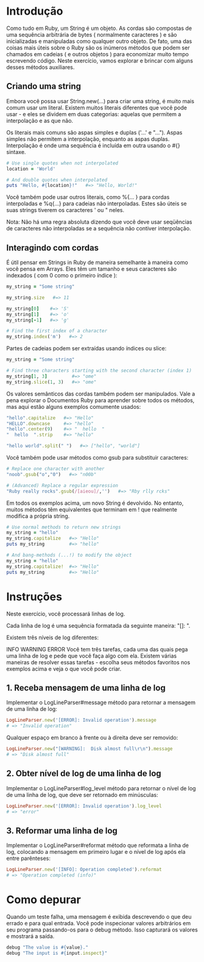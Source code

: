 # Introdução
Como tudo em Ruby, um String é um objeto. As cordas são compostas de uma sequência arbitrária de bytes ( normalmente caracteres ) e são inicializadas e manipuladas como qualquer outro objeto. De fato, uma das coisas mais úteis sobre o Ruby são os inúmeros métodos que podem ser chamados em cadeias ( e outros objetos ) para economizar muito tempo escrevendo código. Neste exercício, vamos explorar e brincar com alguns desses métodos auxiliares.

## Criando uma string
Embora você possa usar String.new(...) para criar uma string, é muito mais comum usar um literal. Existem muitos literais diferentes que você pode usar - e eles se dividem em duas categorias: aquelas que permitem a interpolação e as que não.

Os literais mais comuns são aspas simples e duplas ('...' e "..."). Aspas simples não permitem a interpolação, enquanto as aspas duplas. Interpolação é onde uma sequência é incluída em outra usando o #{} sintaxe.

``` ruby
# Use single quotes when not interpolated
location = 'World'

# And double quotes when interpolated
puts "Hello, #{location}!"   #=> "Hello, World!"
```

Você também pode usar outros literais, como %{... } para cordas interpoladas e %q{...} para cadeias não interpoladas. Estes são úteis se suas strings tiverem os caracteres ' ou " neles.

Nota: Não há uma regra absoluta dizendo que você deve usar seqüências de caracteres não interpoladas se a sequência não contiver interpolação.

## Interagindo com cordas
É útil pensar em Strings in Ruby de maneira semelhante à maneira como você pensa em Arrays. Eles têm um tamanho e seus caracteres são indexados ( com 0 como o primeiro índice ):

``` ruby
my_string = "Some string"

my_string.size   #=> 11

my_string[0]    #=> 'S'
my_string[1]    #=> 'o'
my_string[-1]   #=> 'g'

# Find the first index of a character
my_string.index('m')   #=> 2
```

Partes de cadeias podem ser extraídas usando índices ou slice:

``` ruby
my_string = "Some string"

# Find three characters starting with the second character (index 1)
my_string[1, 3]         #=> "ome"
my_string.slice(1, 3)   #=> "ome"
```

Os valores semânticos das cordas também podem ser manipulados. Vale a pena explorar o Documentos Ruby para aprender sobre todos os métodos, mas aqui estão alguns exemplos comumente usados:

``` ruby
"hello".capitalize   #=> "Hello"
"HELLO".downcase     #=> "hello"
"hello".center(9)    #=> "  hello  "
"  hello  ".strip    #=> "hello"

"hello world".split(" ")   #=> ["hello", "world"]
```

Você também pode usar métodos como gsub para substituir caracteres:

``` ruby
# Replace one character with another
"noob".gsub("o","0")   #=> "n00b"

# (Advanced) Replace a regular expression
"Ruby really rocks".gsub(/[aieou]/,'')   #=> "Rby rlly rcks"
```

Em todos os exemplos acima, um novo String é devolvido. No entanto, muitos métodos têm equivalentes que terminam em ! que realmente modifica a própria string.

``` ruby
# Use normal methods to return new strings
my_string = "hello"
my_string.capitalize   #=> "Hello"
puts my_string         #=> "hello"

# And bang-methods (...!) to modify the object
my_string = "hello"
my_string.capitalize!  #=> "Hello"
puts my_string         #=> "Hello"
```

# Instruções
Neste exercício, você processará linhas de log.

Cada linha de log é uma sequência formatada da seguinte maneira: "[<LEVEL>]: <MESSAGE>".

Existem três níveis de log diferentes:

INFO
WARNING
ERROR
Você tem três tarefas, cada uma das quais pega uma linha de log e pede que você faça algo com ela. Existem várias maneiras de resolver essas tarefas - escolha seus métodos favoritos nos exemplos acima e veja o que você pode criar.

## 1. Receba mensagem de uma linha de log
Implementar o LogLineParser#message método para retornar a mensagem de uma linha de log:

``` ruby
LogLineParser.new('[ERROR]: Invalid operation').message
# => "Invalid operation"
```

Qualquer espaço em branco à frente ou à direita deve ser removido:

``` ruby
LogLineParser.new("[WARNING]:  Disk almost full\r\n").message
# => "Disk almost full"
```

## 2. Obter nível de log de uma linha de log
Implementar o LogLineParser#log_level método para retornar o nível de log de uma linha de log, que deve ser retornado em minúsculas:

``` ruby
LogLineParser.new('[ERROR]: Invalid operation').log_level
# => "error"
```

## 3. Reformar uma linha de log
Implementar o LogLineParser#reformat método que reformata a linha de log, colocando a mensagem em primeiro lugar e o nível de log após ela entre parênteses:

``` ruby
LogLineParser.new('[INFO]: Operation completed').reformat
# => "Operation completed (info)"
```

# Como depurar
Quando um teste falha, uma mensagem é exibida descrevendo o que deu errado e para qual entrada. Você pode inspecionar valores arbitrários em seu programa passando-os para o debug método. Isso capturará os valores e mostrará a saída.

``` ruby
debug "The value is #{value}."
debug "The input is #{input.inspect}"
```